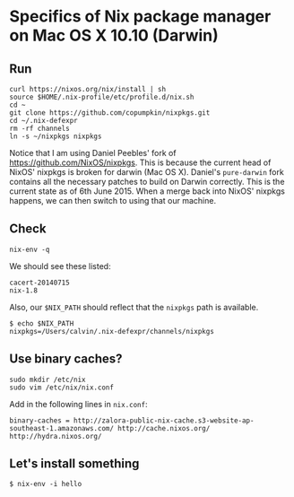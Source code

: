 # Specifics of Nix package manager on Mac OS X 10.10 (Darwin)

## Run

```
curl https://nixos.org/nix/install | sh
source $HOME/.nix-profile/etc/profile.d/nix.sh
cd ~
git clone https://github.com/copumpkin/nixpkgs.git
cd ~/.nix-defexpr
rm -rf channels
ln -s ~/nixpkgs nixpkgs
```

Notice that I am using Daniel Peebles' fork of https://github.com/NixOS/nixpkgs.  This is because the current head of NixOS' nixpkgs is broken for darwin (Mac OS X). Daniel's `pure-darwin` fork contains all the necessary patches to build on Darwin correctly.  This is the current state as of 6th June 2015.  When a merge back into NixOS' nixpkgs happens, we can then switch to using that our machine.

## Check

```
nix-env -q
```

We should see these listed:

```
cacert-20140715
nix-1.8
```

Also, our `$NIX_PATH` should reflect that the `nixpkgs` path is available.

```
$ echo $NIX_PATH
nixpkgs=/Users/calvin/.nix-defexpr/channels/nixpkgs
```

## Use binary caches?

```
sudo mkdir /etc/nix
sudo vim /etc/nix/nix.conf
```

Add in the following lines in `nix.conf`:

```
binary-caches = http://zalora-public-nix-cache.s3-website-ap-southeast-1.amazonaws.com/ http://cache.nixos.org/ http://hydra.nixos.org/
```

## Let's install something

```
$ nix-env -i hello
```
